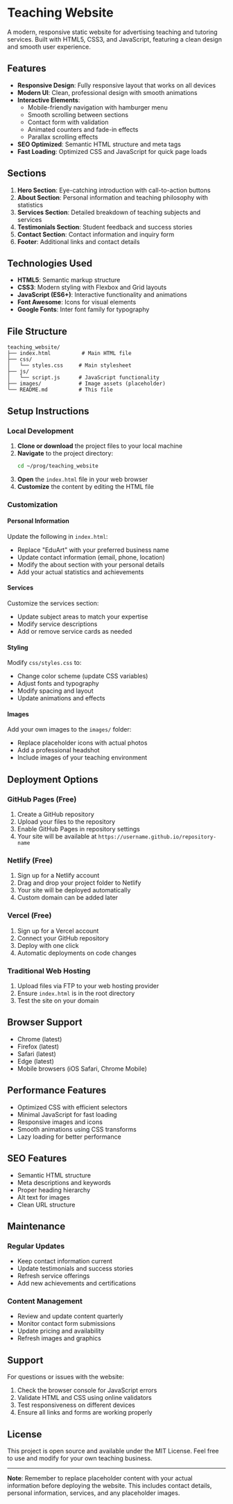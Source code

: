 # Teaching Website

A modern, responsive static website for advertising teaching and tutoring services. Built with HTML5, CSS3, and JavaScript, featuring a clean design and smooth user experience.

## Features

- **Responsive Design**: Fully responsive layout that works on all devices
- **Modern UI**: Clean, professional design with smooth animations
- **Interactive Elements**: 
  - Mobile-friendly navigation with hamburger menu
  - Smooth scrolling between sections
  - Contact form with validation
  - Animated counters and fade-in effects
  - Parallax scrolling effects
- **SEO Optimized**: Semantic HTML structure and meta tags
- **Fast Loading**: Optimized CSS and JavaScript for quick page loads

## Sections

1. **Hero Section**: Eye-catching introduction with call-to-action buttons
2. **About Section**: Personal information and teaching philosophy with statistics
3. **Services Section**: Detailed breakdown of teaching subjects and services
4. **Testimonials Section**: Student feedback and success stories
5. **Contact Section**: Contact information and inquiry form
6. **Footer**: Additional links and contact details

## Technologies Used

- **HTML5**: Semantic markup structure
- **CSS3**: Modern styling with Flexbox and Grid layouts
- **JavaScript (ES6+)**: Interactive functionality and animations
- **Font Awesome**: Icons for visual elements
- **Google Fonts**: Inter font family for typography

## File Structure

```
teaching_website/
├── index.html          # Main HTML file
├── css/
│   └── styles.css     # Main stylesheet
├── js/
│   └── script.js      # JavaScript functionality
├── images/            # Image assets (placeholder)
└── README.md          # This file
```

## Setup Instructions

### Local Development

1. **Clone or download** the project files to your local machine
2. **Navigate** to the project directory:
   ```bash
   cd ~/prog/teaching_website
   ```
3. **Open** the `index.html` file in your web browser
4. **Customize** the content by editing the HTML file

### Customization

#### Personal Information
Update the following in `index.html`:
- Replace "EduArt" with your preferred business name
- Update contact information (email, phone, location)
- Modify the about section with your personal details
- Add your actual statistics and achievements

#### Services
Customize the services section:
- Update subject areas to match your expertise
- Modify service descriptions
- Add or remove service cards as needed

#### Styling
Modify `css/styles.css` to:
- Change color scheme (update CSS variables)
- Adjust fonts and typography
- Modify spacing and layout
- Update animations and effects

#### Images
Add your own images to the `images/` folder:
- Replace placeholder icons with actual photos
- Add a professional headshot
- Include images of your teaching environment

## Deployment Options

### GitHub Pages (Free)
1. Create a GitHub repository
2. Upload your files to the repository
3. Enable GitHub Pages in repository settings
4. Your site will be available at `https://username.github.io/repository-name`

### Netlify (Free)
1. Sign up for a Netlify account
2. Drag and drop your project folder to Netlify
3. Your site will be deployed automatically
4. Custom domain can be added later

### Vercel (Free)
1. Sign up for a Vercel account
2. Connect your GitHub repository
3. Deploy with one click
4. Automatic deployments on code changes

### Traditional Web Hosting
1. Upload files via FTP to your web hosting provider
2. Ensure `index.html` is in the root directory
3. Test the site on your domain

## Browser Support

- Chrome (latest)
- Firefox (latest)
- Safari (latest)
- Edge (latest)
- Mobile browsers (iOS Safari, Chrome Mobile)

## Performance Features

- Optimized CSS with efficient selectors
- Minimal JavaScript for fast loading
- Responsive images and icons
- Smooth animations using CSS transforms
- Lazy loading for better performance

## SEO Features

- Semantic HTML structure
- Meta descriptions and keywords
- Proper heading hierarchy
- Alt text for images
- Clean URL structure

## Maintenance

### Regular Updates
- Keep contact information current
- Update testimonials and success stories
- Refresh service offerings
- Add new achievements and certifications

### Content Management
- Review and update content quarterly
- Monitor contact form submissions
- Update pricing and availability
- Refresh images and graphics

## Support

For questions or issues with the website:
1. Check the browser console for JavaScript errors
2. Validate HTML and CSS using online validators
3. Test responsiveness on different devices
4. Ensure all links and forms are working properly

## License

This project is open source and available under the MIT License. Feel free to use and modify for your own teaching business.

---

**Note**: Remember to replace placeholder content with your actual information before deploying the website. This includes contact details, personal information, services, and any placeholder images.